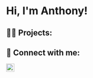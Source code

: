 <h1>Hi, I'm Anthony!</h1>

<h2>👨‍💻 Projects:</h2>

<h2> 🤳 Connect with me:</h2>


[<img align="left" alt="AnthonyGomez | LinkedIn" width="22px" src="https://cdn.jsdelivr.net/npm/simple-icons@v3/icons/linkedin.svg" />][linkedin]


[linkedin]:https://www.linkedin.com/in/anthonygomez0920/

